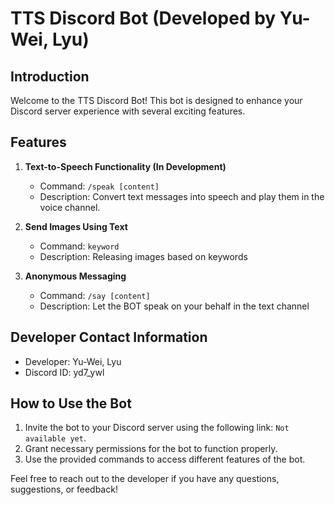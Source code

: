 # TTS Discord Bot (Developed by Yu-Wei, Lyu)

## Introduction
Welcome to the TTS Discord Bot! This bot is designed to enhance your Discord server experience with several exciting features.

## Features
1. **Text-to-Speech Functionality (In Development)**
   - Command: `/speak [content]`
   - Description: Convert text messages into speech and play them in the voice channel.
   
2. **Send Images Using Text**
   - Command: `keyword`
   - Description: Releasing images based on keywords

3. **Anonymous Messaging**
   - Command: `/say [content]`
   - Description: Let the BOT speak on your behalf in the text channel

## Developer Contact Information
- Developer: Yu-Wei, Lyu
- Discord ID: yd7_ywl

## How to Use the Bot
1. Invite the bot to your Discord server using the following link: `Not available yet`.
2. Grant necessary permissions for the bot to function properly.
3. Use the provided commands to access different features of the bot.

Feel free to reach out to the developer if you have any questions, suggestions, or feedback!
